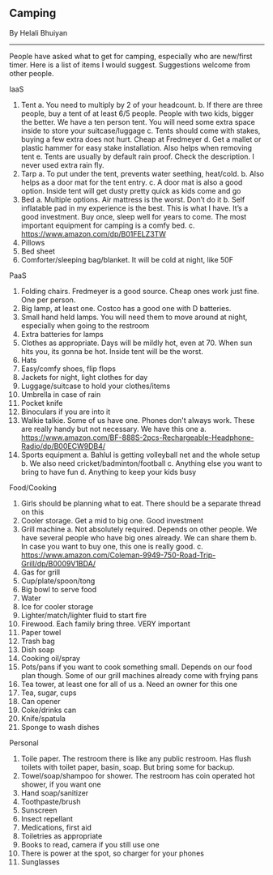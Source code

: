 ## Camping

By Helali Bhuiyan

------------------------------------------------------------------------------
People have asked what to get for camping, especially who are new/first timer. Here is a list of items I would suggest. Suggestions welcome from other people.

IaaS

1. Tent
a. You need to multiply by 2 of your headcount.
b. If there are three people, buy a tent of at least 6/5 people. People with two kids, bigger the better. We have a ten person tent. You will need some extra space inside to store your suitcase/luggage 
c. Tents should come with stakes, buying a few extra does not hurt. Cheap at Fredmeyer
d. Get a mallet or plastic hammer for easy stake installation. Also helps when removing tent
e. Tents are usually by default rain proof. Check the description. I never used extra rain fly.
2. Tarp
a. To put under the tent, prevents water seething, heat/cold.
b. Also helps as a door mat for the tent entry.
c. A door mat is also a good option. Inside tent will get dusty pretty quick as kids come and go
3. Bed
a. Multiple options. Air mattress is the worst. Don’t do it
b. Self inflatable pad in my experience is the best. This is what I have. It’s a good investment. Buy once, sleep well for years to come. The most important equipment for camping is a comfy bed.
c. https://www.amazon.com/dp/B01FELZ3TW
4. Pillows
5. Bed sheet
6. Comforter/sleeping bag/blanket. It will be cold at night, like 50F

PaaS

1. Folding chairs. Fredmeyer is a good source. Cheap ones work just fine. One per person.
2. Big lamp, at least one. Costco has a good one with D batteries.
3. Small hand held lamps. You will need them to move around at night, especially when going to the restroom
4. Extra batteries for lamps
5. Clothes as appropriate. Days will be mildly hot, even at 70. When sun hits you, its gonna be hot. Inside tent will be the worst.
6. Hats
7. Easy/comfy shoes, flip flops
8. Jackets for night, light clothes for day
9. Luggage/suitcase to hold your clothes/items
10. Umbrella in case of rain
11. Pocket knife
12. Binoculars if you are into it
13. Walkie talkie. Some of us have one. Phones don't always work. These are really handy but not necessary. We have this one
a. https://www.amazon.com/BF-888S-2pcs-Rechargeable-Headphone-Radio/dp/B00ECW9DB4/
14. Sports equipment 
a. Bahlul is getting volleyball net and the whole setup
b. We also need cricket/badminton/football
c. Anything else you want to bring to have fun
d. Anything to keep your kids busy


Food/Cooking
1. Girls should be planning what to eat. There should be a separate thread on this
2. Cooler storage. Get a mid to big one. Good investment
3. Grill machine
a. Not absolutely required. Depends on other people. We have several people who have big ones already. We can share them
b. In case you want to buy one, this one is really good.
c. https://www.amazon.com/Coleman-9949-750-Road-Trip-Grill/dp/B0009V1BDA/
4. Gas for grill
5. Cup/plate/spoon/tong
6. Big bowl to serve food
7. Water
8. Ice for cooler storage
9. Lighter/match/lighter fluid to start fire
10. Firewood. Each family bring three. VERY important
11. Paper towel
12. Trash bag
13. Dish soap
14. Cooking oil/spray
15. Pots/pans if you want to cook something small. Depends on our food plan though. Some of our grill machines already come with frying pans
16. Tea tower, at least one for all of us
a. Need an owner for this one
17. Tea, sugar, cups
18. Can opener
19. Coke/drinks can
20. Knife/spatula
21. Sponge to wash dishes


Personal
1. Toile paper. The restroom there is like any public restroom. Has flush toilets with toilet paper, basin, soap. But bring some for backup.
2. Towel/soap/shampoo for shower. The restroom has coin operated hot shower, if you want one
3. Hand soap/sanitizer
4. Toothpaste/brush
5. Sunscreen
6. Insect repellant
7. Medications, first aid
8. Toiletries as appropriate
9. Books to read, camera if you still use one
10. There is power at the spot, so charger for your phones
11. Sunglasses
